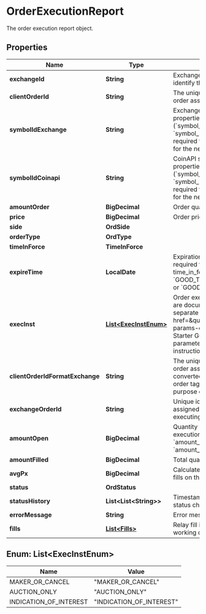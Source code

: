 

# OrderExecutionReport

The order execution report object.

## Properties

| Name | Type | Description | Notes |
|------------ | ------------- | ------------- | -------------|
|**exchangeId** | **String** | Exchange identifier used to identify the routing destination. |  |
|**clientOrderId** | **String** | The unique identifier of the order assigned by the client. |  |
|**symbolIdExchange** | **String** | Exchange symbol. One of the properties (&#x60;symbol_id_exchange&#x60;, &#x60;symbol_id_coinapi&#x60;) is required to identify the market for the new order. |  [optional] |
|**symbolIdCoinapi** | **String** | CoinAPI symbol. One of the properties (&#x60;symbol_id_exchange&#x60;, &#x60;symbol_id_coinapi&#x60;) is required to identify the market for the new order. |  [optional] |
|**amountOrder** | **BigDecimal** | Order quantity. |  |
|**price** | **BigDecimal** | Order price. |  |
|**side** | **OrdSide** |  |  |
|**orderType** | **OrdType** |  |  |
|**timeInForce** | **TimeInForce** |  |  |
|**expireTime** | **LocalDate** | Expiration time. Conditionaly required for orders with time_in_force &#x3D; &#x60;GOOD_TILL_TIME_EXCHANGE&#x60; or &#x60;GOOD_TILL_TIME_OEML&#x60;. |  [optional] |
|**execInst** | [**List&lt;ExecInstEnum&gt;**](#List&lt;ExecInstEnum&gt;) | Order execution instructions are documented in the separate section: &lt;a href&#x3D;\&quot;#ems-order-params-exec\&quot;&gt;EMS / Starter Guide / Order parameters / Execution instructions&lt;/a&gt;  |  [optional] |
|**clientOrderIdFormatExchange** | **String** | The unique identifier of the order assigned by the client converted to the exchange order tag format for the purpose of tracking it. |  |
|**exchangeOrderId** | **String** | Unique identifier of the order assigned by the exchange or executing system. |  [optional] |
|**amountOpen** | **BigDecimal** | Quantity open for further execution. &#x60;amount_open&#x60; &#x3D; &#x60;amount_order&#x60; - &#x60;amount_filled&#x60; |  |
|**amountFilled** | **BigDecimal** | Total quantity filled. |  |
|**avgPx** | **BigDecimal** | Calculated average price of all fills on this order. |  [optional] |
|**status** | **OrdStatus** |  |  |
|**statusHistory** | **List&lt;List&lt;String&gt;&gt;** | Timestamped history of order status changes. |  [optional] |
|**errorMessage** | **String** | Error message. |  [optional] |
|**fills** | [**List&lt;Fills&gt;**](Fills.md) | Relay fill information on working orders. |  [optional] |



## Enum: List&lt;ExecInstEnum&gt;

| Name | Value |
|---- | -----|
| MAKER_OR_CANCEL | &quot;MAKER_OR_CANCEL&quot; |
| AUCTION_ONLY | &quot;AUCTION_ONLY&quot; |
| INDICATION_OF_INTEREST | &quot;INDICATION_OF_INTEREST&quot; |



